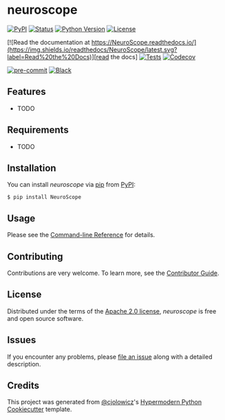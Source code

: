 # neuroscope

[![PyPI](https://img.shields.io/pypi/v/NeuroScope.svg)][pypi status]
[![Status](https://img.shields.io/pypi/status/NeuroScope.svg)][pypi status]
[![Python Version](https://img.shields.io/pypi/pyversions/NeuroScope)][pypi status]
[![License](https://img.shields.io/pypi/l/NeuroScope)][license]

[![Read the documentation at https://NeuroScope.readthedocs.io/](https://img.shields.io/readthedocs/NeuroScope/latest.svg?label=Read%20the%20Docs)][read the docs]
[![Tests](https://github.com/ahmadrazacdx/NeuroScope/workflows/Tests/badge.svg)][tests]
[![Codecov](https://codecov.io/gh/ahmadrazacdx/NeuroScope/branch/main/graph/badge.svg)][codecov]

[![pre-commit](https://img.shields.io/badge/pre--commit-enabled-brightgreen?logo=pre-commit&logoColor=white)][pre-commit]
[![Black](https://img.shields.io/badge/code%20style-black-000000.svg)][black]

[pypi status]: https://pypi.org/project/NeuroScope/
[read the docs]: https://NeuroScope.readthedocs.io/
[tests]: https://github.com/ahmadrazacdx/NeuroScope/actions?workflow=Tests
[codecov]: https://app.codecov.io/gh/ahmadrazacdx/NeuroScope
[pre-commit]: https://github.com/pre-commit/pre-commit
[black]: https://github.com/psf/black

## Features

- TODO

## Requirements

- TODO

## Installation

You can install _neuroscope_ via [pip] from [PyPI]:

```console
$ pip install NeuroScope
```

## Usage

Please see the [Command-line Reference] for details.

## Contributing

Contributions are very welcome.
To learn more, see the [Contributor Guide].

## License

Distributed under the terms of the [Apache 2.0 license][license],
_neuroscope_ is free and open source software.

## Issues

If you encounter any problems,
please [file an issue] along with a detailed description.

## Credits

This project was generated from [@cjolowicz]'s [Hypermodern Python Cookiecutter] template.

[@cjolowicz]: https://github.com/cjolowicz
[pypi]: https://pypi.org/
[hypermodern python cookiecutter]: https://github.com/cjolowicz/cookiecutter-hypermodern-python
[file an issue]: https://github.com/ahmadrazacdx/NeuroScope/issues
[pip]: https://pip.pypa.io/

<!-- github-only -->

[license]: https://github.com/ahmadrazacdx/NeuroScope/blob/main/LICENSE
[contributor guide]: https://github.com/ahmadrazacdx/NeuroScope/blob/main/CONTRIBUTING.md
[command-line reference]: https://NeuroScope.readthedocs.io/en/latest/usage.html
